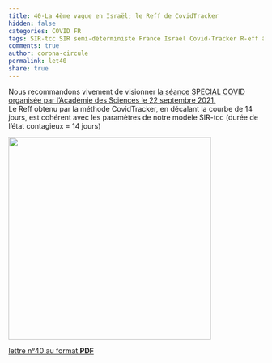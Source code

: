```yaml
---
title: 40-La 4ème vague en Israël; le Reff de CovidTracker 
hidden: false
categories: COVID FR
tags: SIR-tcc SIR semi-déterministe France Israël Covid-Tracker R-eff âge données-brutes
comments: true
author: corona-circule
permalink: let40
share: true
---
```


<link rel="stylesheet" href="../assets/css/style.css">

Nous recommandons vivement de visionner <a href='https://www.youtube.com/watch?v=F97hY5kmbWM'>la séance SPECIAL COVID organisée par l’Académie des Sciences le 22 septembre 2021.</a><br/>
Le Reff obtenu par la méthode CovidTracker, en décalant la courbe de 
14 jours, est cohérent avec les paramètres de notre modèle SIR-tcc (durée de l’état contagieux = 14 jours)<br/>

<img src='/lettres/images/img-40.png' width='400px'/>

[lettre n°40 au format __PDF__](/lettres/resources/pdf/lettre-40.pdf)
